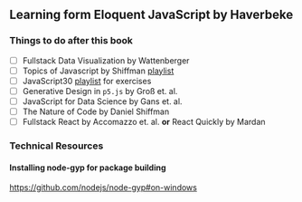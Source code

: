 ## Learning form Eloquent JavaScript by Haverbeke

### Things to do after this book
- [ ] Fullstack Data Visualization by Wattenberger
- [ ] Topics of Javascript by Shiffman [playlist](https://www.youtube.com/watch?v=EnYlhbpzhU4&list=PLRqwX-V7Uu6YgpA3Oht-7B4NBQwFVe3pr&index=7&ab_channel=TheCodingTrain)
- [ ] JavaScript30 [playlist](https://www.youtube.com/watch?v=VuN8qwZoego&list=PLu8EoSxDXHP6CGK4YVJhL_VWetA865GOH) for exercises
- [ ] Generative Design in `p5.js` by Gro&#223; et. al.
- [ ] JavaScript for Data Science by Gans et. al.
- [ ] The Nature of Code by Daniel Shiffman
- [ ] Fullstack React by Accomazzo et. al. **or** React Quickly by Mardan
### Technical Resources
#### Installing node-gyp for package building
https://github.com/nodejs/node-gyp#on-windows
